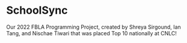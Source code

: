# SchoolSync
Our 2022 FBLA Programming Project, created by Shreya Sirgound, Ian Tang, and Nischae Tiwari that was placed Top 10 nationally at CNLC!
